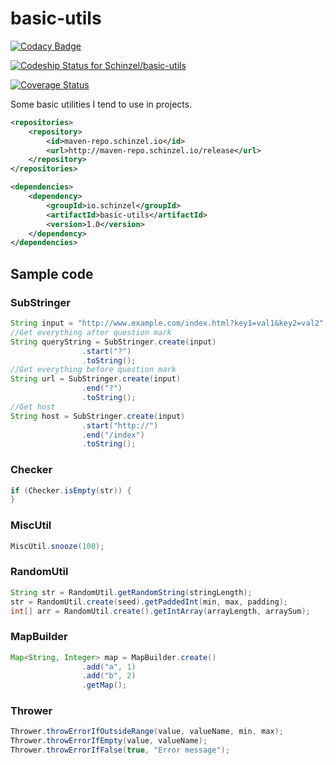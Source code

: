 # basic-utils

[![Codacy Badge](https://api.codacy.com/project/badge/Grade/fff657b5b823421997eeb2db64358f0e)](https://www.codacy.com/app/Kollektiva/basic-utils?utm_source=github.com&amp;utm_medium=referral&amp;utm_content=Schinzel/basic-utils&amp;utm_campaign=Badge_Grade)

[ ![Codeship Status for Schinzel/basic-utils](https://app.codeship.com/projects/742c59b0-b3aa-0134-6585-2a924262b5e8/status?branch=master)](https://app.codeship.com/projects/193508)

[![Coverage Status](https://coveralls.io/repos/github/Schinzel/basic-utils/badge.svg?branch=master)](https://coveralls.io/github/Schinzel/basic-utils?branch=master)

Some basic utilities I tend to use in projects.

```xml
<repositories>
	<repository>
		<id>maven-repo.schinzel.io</id>
		<url>http://maven-repo.schinzel.io/release</url>
	</repository>
</repositories>    

<dependencies>
	<dependency>
		<groupId>io.schinzel</groupId>
		<artifactId>basic-utils</artifactId>
		<version>1.0</version>
	</dependency>
</dependencies>    
```

## Sample code
### SubStringer
```java
String input = "http://www.example.com/index.html?key1=val1&key2=val2";
//Get everything after question mark
String queryString = SubStringer.create(input)
				.start("?")
				.toString();
//Get everything before question mark
String url = SubStringer.create(input)
				.end("?")
				.toString();
//Get host
String host = SubStringer.create(input)
				.start("http://")
				.end("/index")
				.toString();
```

### Checker
```java
if (Checker.isEmpty(str)) {
}
```

### MiscUtil
```java
MiscUtil.snooze(100);
```

### RandomUtil
```java
String str = RandomUtil.getRandomString(stringLength);
str = RandomUtil.create(seed).getPaddedInt(min, max, padding);
int[] arr = RandomUtil.create().getIntArray(arrayLength, arraySum);
```

### MapBuilder
```java
Map<String, Integer> map = MapBuilder.create()
				.add("a", 1)
				.add("b", 2)
				.getMap();
```

### Thrower
```java
Thrower.throwErrorIfOutsideRange(value, valueName, min, max);
Thrower.throwErrorIfEmpty(value, valueName);
Thrower.throwErrorIfFalse(true, "Error message");
```
